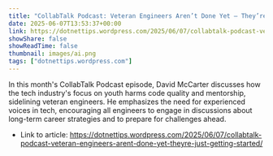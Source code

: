 ```yaml
---
title: "CollabTalk Podcast: Veteran Engineers Aren’t Done Yet – They’re Just Getting Started"
date: 2025-06-07T13:53:37+00:00
link: https://dotnettips.wordpress.com/2025/06/07/collabtalk-podcast-veteran-engineers-arent-done-yet-theyre-just-getting-started/
showShare: false
showReadTime: false
thumbnail: images/ai.png
tags: ["dotnettips.wordpress.com"]
---
```

In this month's CollabTalk Podcast episode, David McCarter discusses how the tech industry's focus on youth harms code quality and mentorship, sidelining veteran engineers. He emphasizes the need for experienced voices in tech, encouraging all engineers to engage in discussions about long-term career strategies and to prepare for challenges ahead.

- Link to article: https://dotnettips.wordpress.com/2025/06/07/collabtalk-podcast-veteran-engineers-arent-done-yet-theyre-just-getting-started/